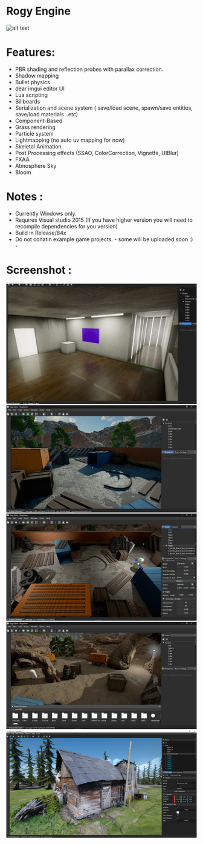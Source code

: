 # Rogy Engine

![alt text](https://github.com/RogyDev/Rogy-Engine-/blob/main/Rogy/core/BG.png?raw=true)
# Features:
- PBR shading and reflection probes with parallax correction.
- Shadow mapping
- Bullet physics
- dear imgui editor UI
- Lua scripting
- Billboards
- Serialization and scene system ( save/load scene, spawn/save entities, save/load materials  ..etc)
- Component-Based
- Grass rendering
- Particle system
- Lightmapping (no auto uv mapping for now)
- Skeletal Animation
- Post Processing effects (SSAO, ColorCorrection, Vignette, UIBlur)
- FXAA
- Atmosphere Sky
- Bloom

# Notes : 
- Currently Windows only.
- Requires Visual studio 2015 (If you have higher version you will need to recompile dependencies for you version)
- Build in Release/84x 
- Do not conatin example game projects. - some will be uploaded soon :) -

# Screenshot : 
![alt text](https://github.com/RogyDev/Rogy-Engine-/blob/main/Rogy/Screenshot/rprobes.png?raw=true)
![alt text](https://github.com/RogyDev/Rogy-Engine-/blob/main/Rogy/Screenshot/BG3.png?raw=true)
![alt text](https://github.com/RogyDev/Rogy-Engine-/blob/main/Rogy/Screenshot/BG5.png?raw=true)
![alt text](https://github.com/RogyDev/Rogy-Engine-/blob/main/Rogy/Screenshot/BG4.png?raw=true)
![alt text](https://github.com/RogyDev/Rogy-Engine-/blob/main/Rogy/Screenshot/photo.png?raw=true)


